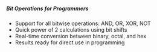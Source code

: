 ##### Bit Operations for Programmers

- Support for all bitwise operations: AND, OR, XOR, NOT
- Quick power of 2 calculations using bit shifts
- Real-time conversion between binary, octal, and hex
- Results ready for direct use in programming
